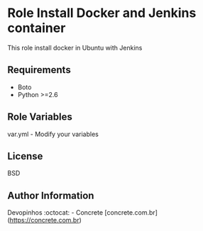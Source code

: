Role Install Docker and Jenkins container
=========

This role install docker in Ubuntu with Jenkins

Requirements
------------

- Boto
- Python >=2.6

Role Variables
--------------

var.yml - Modify your variables



License
-------

BSD

Author Information
------------------

Devopinhos :octocat: - Concrete [concrete.com.br] (https://concrete.com.br) 

